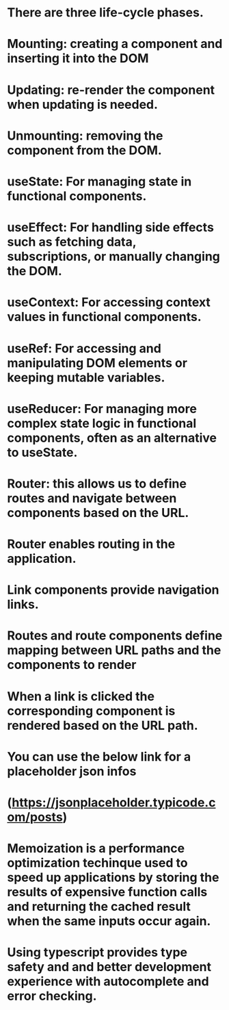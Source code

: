 # There are three life-cycle phases.

# Mounting: creating a component and inserting it into the DOM
# Updating: re-render the component when updating is needed.
# Unmounting: removing the component from the DOM. 

# useState: For managing state in functional components.
# useEffect: For handling side effects such as fetching data, subscriptions, or manually changing the DOM.
# useContext: For accessing context values in functional components.
# useRef: For accessing and manipulating DOM elements or keeping mutable variables.
# useReducer: For managing more complex state logic in functional components, often as an alternative to useState.

# Router: this allows us to define routes and navigate between components based on the URL.

# Router enables routing in the application.
# Link components provide navigation links.
# Routes and route components define mapping between URL paths and the components to render
# When a link is clicked the corresponding component is rendered based on the URL path.

# You can use the below link for a placeholder json infos
# (https://jsonplaceholder.typicode.com/posts)

<!--  useEffect(()=> {
        fetch('https://jsonplaceholder.typicode.com/posts')
        .then(response => response.json())
        .then(data => {
            setData(data);
            setLoading(false)
        })
    }, []); // Empty dependency array means this runs once after the initial render.  -->

# Memoization is a performance optimization techinque used to speed up applications by storing the results of expensive function calls and returning the cached result when the same inputs occur again.

# Using typescript provides type safety and and better development experience with autocomplete and error checking.

